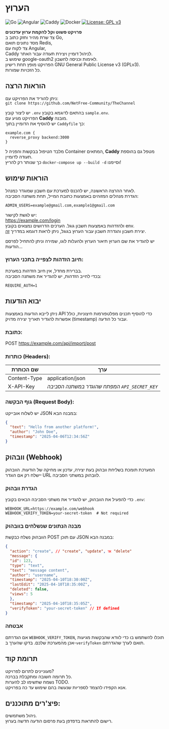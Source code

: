 # הערוץ
![Go](https://img.shields.io/badge/Go-1.22-blue?style=flat-square&logo=go)
![Angular](https://img.shields.io/badge/Angular-DD0031?style=flat&logo=angular&logoColor=white)
![Caddy](https://img.shields.io/badge/Caddy-00BFB3?style=flat&logo=caddy&logoColor=white)
![Docker](https://img.shields.io/badge/Docker-2496ED?style=flat&logo=docker&logoColor=white)
[![License: GPL v3](https://img.shields.io/badge/License-GPLv3-blue.svg)](https://www.gnu.org/licenses/gpl-3.0)

**פרויקט פשוט וקל להקמת ערוץ עדכונים**  
צד שרת מהיר וחזק כתוב ב Go,  
מסד נתונים תואם Redis,  
צד לקוח עם Angular,  
Caddy לניהול דומיין ויצירת תעודה עבור האתר.  
שימוש ב google-oauth2 לאימות וכניסה לחשבון.  
הפרויקט מופץ תחת רישיון GNU General Public License v3 (GPLv3).  
כל הזכויות שמורות.  

## הוראות הרצה  
ניתן להוריד את הפרויקט עם:  
`git clone https://github.com/NetFree-Community/TheChannel`  

יש ליצור קובץ `.env` בהתאם לדוגמא בקובץ `sample.env`.  
הפרויקט מגיע עם **Caddy** מובנה.  
יש להוסיף את הדומיין בתוך `Caddyfile` כך:  

```caddy
example.com {
  reverse_proxy backend:3000
}
```

מלבד הטיפול בבקשות והפניה ל Container המתאים, **Caddy** מטפל גם בהוספת תעודה לדומיין.  
כך שנותר רק להריץ `docker-compose up --build -d` וסיימנו!  

## הוראות שימוש  
לאחר ההרצה הראשונה, יש להכנס למערכת עם חשבון שמוגדר כמנהל.  
הגדרת מנהלים המזוהים באמצעות כתובת המייל, תחת משתנה הסביבה:  
```
ADMIN_USERS=example@gmail.com,example1@gmail.com
```
יש לגשת לקישור:  
https://example.com/login  
ולהזדהות באמצעות חשבון גוגל. הערכים הדרושים נמצאים בקובץ env.  
יצירת חשבון והגדרת חשבון עבור הערוץ בגוגל, ניתן לראות דוגמא במדריך [זה](https://dev.to/idrisakintobi/a-step-by-step-guide-to-google-oauth2-authentication-with-javascript-and-bun-4he7).  

יש להגדיר את שם הערוץ תיאור הערוץ ולהעלות לוגו, שמירה וניתן להתחיל לפרסם הודעות...  
### חיוב הזדהות לצפייה בתכני הערוץ:
בברירת מחדל, אין חיוב הזדהות במערכת.  
בכדי לחייב הזדהות, יש להגדיר את משתנה הסביבה:  
```
REQUIRE_AUTH=1
```

## יבוא הודעות  
ניתן לייבא הודעות באמצעות API כדי להוסיף תכנים מפלטפורמות חיצוניות, כולל אפשרות להגדיר תאריך יצירה מדויק (timestamp) עבור כל הודעה.  

### כתובת:  
POST https://example.com/api/import/post  

### כותרות (Headers):  
| שם הכותרת     | ערך                                    |  
|----------------|------------------------------------------|  
| Content-Type   | application/json                         |  
| X-API-Key      | *המפתח שהוגדר במשתנה הסביבה `API_SECRET_KEY`* |  

### גוף הבקשה (Request Body):  
יש לשלוח אובייקט JSON במבנה הבא:  

```json
{
  "text": "Hello from another platform!",
  "author": "John Doe",
  "timestamp": "2025-04-06T12:34:56Z"
}
```  

## וובהוק (Webhook)  
המערכת תומכת בשליחת וובהוק בעת יצירה, עדכון או מחיקה של הודעות. הוובהוק יישלח רק אם הוגדר URL לוובהוק במשתני הסביבה.  

### הגדרת וובהוק  
כדי להפעיל את הוובהוק, יש להגדיר את משתני הסביבה הבאים בקובץ `.env`:  

```
WEBHOOK_URL=https://example.com/webhook
WEBHOOK_VERIFY_TOKEN=your-secret-token  # Not required
```  

### מבנה הנתונים שנשלחים בוובהוק  
הוובהוק נשלח כבקשת POST עם תוכן JSON במבנה הבא:  

```json
{
  "action": "create", // "create", "update", או "delete"
  "message": {
  "id": 123,
  "type": "text",
  "text": "message content",
  "author": "username",
  "timestamp": "2025-04-10T18:30:00Z",
  "lastEdit": "2025-04-10T18:35:00Z",
  "deleted": false,
  "views": 5
  },
  "timestamp": "2025-04-10T18:35:05Z",
  "verifyToken": "your-secret-token" // If defined
}
```  

### אבטחה  
אם הגדרתם `WEBHOOK_VERIFY_TOKEN`, תוכלו להשתמש בו כדי לוודא שהבקשות מגיעות אכן מהמערכת שלכם. בדקו שהערך ב-`verifyToken` תואם לערך שהגדרתם.  

## תרומת קוד  
מעוניינים לתרום לפרויקט?  
כל תרומה חשובה ומתקבלת בברכה.  
נשמח שתשימו לב להערות TODO.  
אנא הקפידו להצמד לספריות שנעשה בהם שימוש עד כה בפרויקט.  

## פיצ'רים מתוכננים:
ניהול משתמשים.  
רישום להתראות בדפדפן בעת פרסום הודעה חדשה בערוץ.  